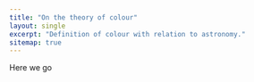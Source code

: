 ```yaml
---
title: "On the theory of colour"
layout: single 
excerpt: "Definition of colour with relation to astronomy."
sitemap: true
---
```


Here we go 




